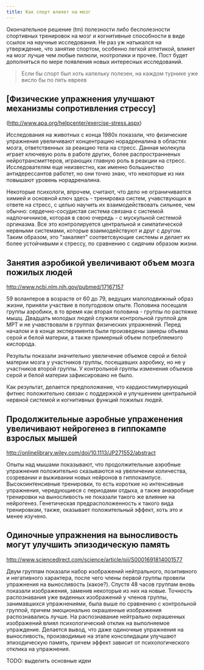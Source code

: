```yaml
---
title: Как спорт влияет на мозг
---
```


Окончательное решение (tm) полезности либо бесполезности спортивных тренировок
на мозг и когнитивные способности в виде ссылок на научные исследования. Не раз
уж натыкался на утверждение, что занятие спортом, особенно легкой атлетикой,
влияет на мозг лучше чем любые пилюли, ноотропики и прочее. Пост будет
дополняться по мере появления новых интересных исследований.

> Если бы спорт был хоть капельку полезен, на каждом турнике уже висло бы по
> пять евреев


## [Физические упражнения улучшают механизмы сопротивления стрессу]
   (http://www.apa.org/helpcenter/exercise-stress.aspx)

Исследования на животных с конца 1980х показали, что физические упражнения
увеличивают концентрацию норадреналина в областях мозга, ответственных за
реакцию тела на стресс. Данная молекула играет ключевую роль в работе других,
более распространненых нейротрансмиттеров, играющих главную роль в реакции на
стресс. Исследователям еще неизвестно, как именно большинство антидерессантов
работет, но они точно знаю, что некоторые из них повышают уровень
норадреналина.

Некоторые психологи, впрочем, считают, что дело не ограничивается химией и
основной ключ здесь - тренировка систем, учавствующих в ответе на стресс, с
целью научить их взаимодействовать сильнее, чем обычно: сердечно-сосудистая
система связана с системой надпочичников, которая в свою очередь - с мускульной
системой оргиназма. Все это контролируется центральной и симпатической нервными
системами, которые взаимодействуют и друг с другом. Таким образом, это
"закаляет" соответсвующие системы и делает их более устойчивыми к стрессу, по
сравнению с сидячим образом жизни.

## Занятия аэробикой увеличивают объем мозга пожилых людей
   http://www.ncbi.nlm.nih.gov/pubmed/17167157

59 волантеров в возрасте от 60 до 79, ведущих малоподвижный образ жизни,
приняли участвие в полугодовом опыте. Половина посещаля группы аэробики, в то
время как вторая половина - группы по растяжке мышц. Двадцать молодых людей
служили контрольной группой для МРТ и не учавствовали в группах физических
упражнений. Перед началом и в конце эксперимента были произведены замеры объема
серой и белой материи, а также примерный объем потребляемого кислорода.

Результы показали значительно увеличение объемов серой и белой материи мозга у
участников группы, посещавших аэробику, но не у участников второй группы. У
контрольной группы изменения объемов серой и белой материи зафиксировано не
было.

Как результат, делается предположение, что кардиостимулирующий фитнес
положительно связан с поддержкой и улучшением центральной нервной системой и
когнитивных функций пожилых людей.

## Продолжительные аэробные упраженения увеличивают нейрогенез в гиппокампе взрослых мышей
http://onlinelibrary.wiley.com/doi/10.1113/JP271552/abstract

Опыты над мышами показывают, что продолжительные аэробные упражнения
положительно сказываются на увеличении количества, созревании и выживании новых
нейронов в гиппокампусе. Высокоинтенсивные тренировки, то есть короткие но
интенсивные упражнения, чередующиеся с периодами отдыха, а также анаэробные
тренировки на выносливость не показали такого же влияние на нейрогенез.
Генетическая предрасположенность к такого вида тренировкам, также, оказывает
положительный эффект, хоть это и менее изучено.


## Одиночные упражнения на выносливость могут улучшить эпизодическую память
http://www.sciencedirect.com/science/article/pii/S0001691814001577

Двум группам показали набор изображений нейтрального, позитивного и негативного
характера, после чего члены первой группы провели упражнения на выносливость
(какое?). Спустя 48 часов группам вновь показали изображения, заменив некоторые
из них на новые. Точность распознавания уже виденных изображений у членов группы,
занимавшихся упражнениями, была выше по сравнению с контрольной группой, причем
эмоционально окрашенные изображения распознавались лучше. На распознавание
нейтрально окрашенных изображений влиял психологический отклик на выполняемое
упраждение.  Делается вывод, что
даже одиночные упражнения на выносливость, производимые на этапе консолидации
улучшают эпизодическую память, причем эффект зависит от психологического
отклика на упражнения.

TODO: выделить основные идеи
